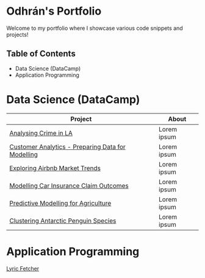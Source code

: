 # Odhrán's Portfolio

 Welcome to my portfolio where I showcase various code snippets and projects!

 ## Table of Contents
- Data Science (DataCamp)
- Application Programming

# Data Science (DataCamp)
| Project | About |
|---|---|
| [Analysing Crime in LA](https://github.com/Dynamack/data_science/tree/main/Analysing%20Crime%20in%20LA) | Lorem ipsum |
| [Customer Analytics - Preparing Data for Modelling](https://github.com/Dynamack/data_science/tree/main/Customer%20Analytics%20-%20Preparing%20Data%20for%20Modelling) | Lorem ipsum |
| [Exploring Airbnb Market Trends](https://github.com/Dynamack/data_science/tree/main/Exploring%20Airbnb%20Market%20Trends) | Lorem ipsum |
| [Modelling Car Insurance Claim Outcomes](https://github.com/Dynamack/data_science/tree/main/Modelling%20Car%20Insurance%20Claim%20Outcomes) | Lorem ipsum |
| [Predictive Modelling for Agriculture](https://github.com/Dynamack/data_science/tree/main/Predictive%20Modelling%20for%20Agriculture) | Lorem ipsum |
| [Clustering Antarctic Penguin Species](https://github.com/Dynamack/data_science/tree/main/Clustering%20Antarctic%20Penguin%20Species) | Lorem ipsum |

# Application Programming
[Lyric Fetcher](https://github.com/Dynamack/Lyric_Fetcher)
